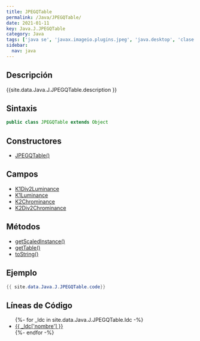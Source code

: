 ```yaml
---
title: JPEGQTable
permalink: /Java/JPEGQTable/
date: 2021-01-11
key: Java.J.JPEGQTable
category: Java
tags: ['java se', 'javax.imageio.plugins.jpeg', 'java.desktop', 'clase java', 'Java 1.0']
sidebar: 
  nav: java
---
```


## Descripción
{{site.data.Java.J.JPEGQTable.description }}

## Sintaxis
~~~java
public class JPEGQTable extends Object
~~~

## Constructores
* [JPEGQTable()](/Java/JPEGQTable/JPEGQTable/)

## Campos
* [K1Div2Luminance](/Java/JPEGQTable/K1Div2Luminance)
* [K1Luminance](/Java/JPEGQTable/K1Luminance)
* [K2Chrominance](/Java/JPEGQTable/K2Chrominance)
* [K2Div2Chrominance](/Java/JPEGQTable/K2Div2Chrominance)

## Métodos
* [getScaledInstance()](/Java/JPEGQTable/getScaledInstance)
* [getTable()](/Java/JPEGQTable/getTable)
* [toString()](/Java/JPEGQTable/toString)

## Ejemplo
~~~java
{{ site.data.Java.J.JPEGQTable.code}}
~~~

## Líneas de Código
<ul>
{%- for _ldc in site.data.Java.J.JPEGQTable.ldc -%}
   <li>
       <a href="{{_ldc['url'] }}">{{ _ldc['nombre'] }}</a>
   </li>
{%- endfor -%}
</ul>
